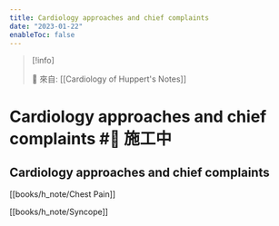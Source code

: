 ```yaml
---
title: Cardiology approaches and chief complaints
date: "2023-01-22"
enableToc: false
---
```


> [!info]
>
> 🌱 來自: [[Cardiology of Huppert's Notes]]

# Cardiology approaches and chief complaints #🚧 施工中

## Cardiology approaches and chief complaints

[[books/h_note/Chest Pain]]

[[books/h_note/Syncope]]

